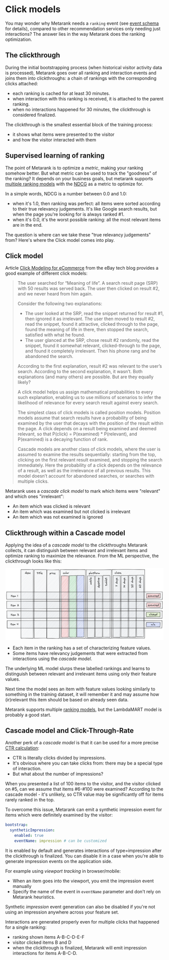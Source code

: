 # Click models

You may wonder why Metarank needs a `ranking` event (see [event schema](./event-schema.md) for details), compared to
other recommendation services only needing just interactions? The answer lies in the way Metarank does the 
ranking optimization.

## The clickthrough

During the initial bootstrapping process (when historical visitor activity data is processed), Metarank goes over all
ranking and interaction events and joins them into clickthroughs: a chain of rankings with the corresponding clicks
attached:
* each ranking is cached for at least 30 minutes.
* when interaction with this ranking is received, it is attached to the parent ranking.
* when no interactions happened for 30 minutes, the clickthrough is considered finalized.

The clickthrough is the smallest essential block of the training process:
* it shows what items were presented to the visitor
* and how the visitor interacted with them

## Supervised learning of ranking

The point of Metarank is to optimize a *metric*, making your ranking somehow better. But what metric can be used to
track the "goodness" of the ranking? It depends on your business goals, but metarank supports 
[multiple ranking models](configuration/supported-ranking-models.md) with the [NDCG](https://en.wikipedia.org/wiki/Discounted_cumulative_gain) 
as a metric to optimize for.

In a simple words, NDCG is a number between 0.0 and 1.0:
* when it's 1.0, then ranking was perfect: all items were sorted according to their true relevancy judgements. It's like
Google search results, but when the page you're looking for is always ranked #1.
* when it's 0.0, it's the worst possible ranking: all the most relevant items are in the end.

The question is where can we take these "true relevancy judgements" from? Here's where the Click model comes into play.

## Click model

Article [Click Modeling for eCommerce](https://tech.ebayinc.com/engineering/click-modeling-for-ecommerce/) from the eBay
tech blog provides a good example of different click models:

> The user searched for “Meaning of life”. A search result page (SRP) with 50 results was served back. The user 
> then clicked on result #2, and we never heard from him again.
>
> Consider the following two explanations:
>
> * The user looked at the SRP, read the snippet returned for result #1, then ignored it as irrelevant. The user 
> then moved to result #2, read the snippet, found it attractive, clicked through to the page, found the meaning
> of life in there, then stopped the search, satisfied with what he found.
> * The user glanced at the SRP, chose result #2 randomly, read the snippet, found it somewhat relevant, 
> clicked-through to the page, and found it completely irrelevant. Then his phone rang and he abandoned the search.
>
> According to the first explanation, result #2 was relevant to the userʼs search. According to the second explanation, 
> it wasnʼt. Both explanations (and many others) are possible. But are they equally likely?
>
> A click model helps us assign mathematical probabilities to every such explanation, enabling us to use millions of 
> scenarios to infer the likelihood of relevance for every search result against every search.
> 
> The simplest class of click models is called position models. Position models assume that search results have a 
> probability of being examined by the user that decays with the position of the result within the page. A click 
> depends on a result being examined and deemed relevant, so that P(click) = P(examined) * P(relevant), and P(examined) 
> is a decaying function of rank.
> 
> Cascade models are another class of click models, where the user is assumed to examine the results sequentially: 
> starting from the top, clicking on the first relevant result examined, and stopping the search immediately. 
> Here the probability of a click depends on the relevance of a result, as well as the irrelevance of all previous 
> results. This model doesnʼt account for abandoned searches, or searches with multiple clicks. 

Metarank uses a *cascade click model* to mark which items were "relevant" and which ones "irrelevant":
* An item which was clicked is relevant
* An item which was examined but not clicked is irrelevant
* An item which was not examined is ignored

## Clickthrough within a Cascade model

Applying the idea of a *cascade model* to the clickthroughs Metarank collects, it can distinguish between
relevant and irrelevant items and optimize ranking to maximize the relevance. From the ML perspective, the 
clickthrough looks like this:

<img src="img/ltr-table.png" />

* Each item in the ranking has a set of characterizing feature values.
* Some items have relevancy judgements that were extracted from interactions using the *cascade model*.

The underlying ML model slurps these labelled rankings and learns to distinguish between relevant and irrelevant
items using only their feature values. 

Next time the model sees an item with feature values looking similarly to something in the training dataset, it will
remember it and may assume how (ir)relevant this item should be based on already seen data.

Metarank supports multiple [ranking models](configuration/supported-ranking-models.md), but the LambdaMART model is probably a good start.

## Cascade model and Click-Through-Rate

Another perk of a *cascade model* is that it can be used for a more precise [CTR calculation](configuration/features/counters.md):
* CTR is literally clicks divided by impressions.
* It's obvious where you can take clicks from: there may be a special type of interaction.
* But what about the number of impressions?

When you presented a list of 100 items to the visitor, and the visitor clicked on #5, can we assume that items #6-#100 were
examined? According to the cascade model - it's unlikely, so CTR value may be significantly off for items rarely ranked
in the top.

To overcome this issue, Metarank can emit a synthetic impression event for items which were definitely examined by
the visitor:
```yaml
bootstrap:
  syntheticImpression:
    enabled: true
    eventName: impression # can be customized
```

It is enabled by default and generates interactions of type=impression after the clickthrough is finalized. You can
disable it in a case when you're able to generate impression events on the application side.

For example using *viewport tracking* in browser/mobile:
* When an item goes into the viewport, you emit the impression event manually 
* Specify the name of the event in `eventName` parameter and don't rely on Metarank heuristics.

Synthetic *impression* event generation can also be disabled if you're not using an impression anywhere across your feature set.

Interactions are generated properly even for multiple clicks that happened for a single ranking:
* ranking shown items A-B-C-D-E-F
* visitor clicked items B and D
* when the clickthrough is finalized, Metarank will emit impression interactions for items A-B-C-D.